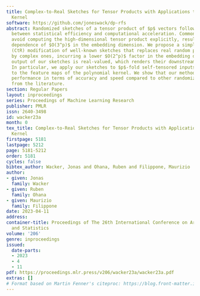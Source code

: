 ```yaml
---
title: Complex-to-Real Sketches for Tensor Products with Applications to the Polynomial
  Kernel
software: https://github.com/joneswack/dp-rfs
abstract: Randomized sketches of a tensor product of $p$ vectors follow a tradeoff
  between statistical efficiency and computational acceleration. Commonly used approaches
  avoid computing the high-dimensional tensor product explicitly, resulting in a suboptimal
  dependence of $O(3^p)$ in the embedding dimension. We propose a simple Complex-to-Real
  (CtR) modification of well-known sketches that replaces real random projections
  by complex ones, incurring a lower $O(2^p)$ factor in the embedding dimension. The
  output of our sketches is real-valued, which renders their downstream use straightforward.
  In particular, we apply our sketches to $p$-fold self-tensored inputs corresponding
  to the feature maps of the polynomial kernel. We show that our method achieves state-of-the-art
  performance in terms of accuracy and speed compared to other randomized approximations
  from the literature.
section: Regular Papers
layout: inproceedings
series: Proceedings of Machine Learning Research
publisher: PMLR
issn: 2640-3498
id: wacker23a
month: 0
tex_title: Complex-to-Real Sketches for Tensor Products with Applications to the Polynomial
  Kernel
firstpage: 5181
lastpage: 5212
page: 5181-5212
order: 5181
cycles: false
bibtex_author: Wacker, Jonas and Ohana, Ruben and Filippone, Maurizio
author:
- given: Jonas
  family: Wacker
- given: Ruben
  family: Ohana
- given: Maurizio
  family: Filippone
date: 2023-04-11
address:
container-title: Proceedings of The 26th International Conference on Artificial Intelligence
  and Statistics
volume: '206'
genre: inproceedings
issued:
  date-parts:
  - 2023
  - 4
  - 11
pdf: https://proceedings.mlr.press/v206/wacker23a/wacker23a.pdf
extras: []
# Format based on Martin Fenner's citeproc: https://blog.front-matter.io/posts/citeproc-yaml-for-bibliographies/
---
```

